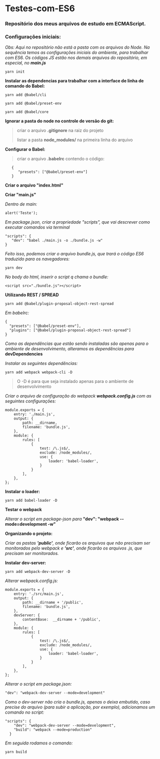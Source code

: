 # Testes-com-ES6
### Repositório dos meus arquivos de estudo em ECMAScript.
### Configurações iniciais:

_Obs: Aqui no repositório não está a pasta com os arquivos do Node. Na sequência temos as configurações iniciais do ambiente, para trabalhar com ES6. Os códigos JS estão nos demais arquivos do repositório, em especial, no **main.js**_

```yarn init```

__Instalar as dependencias para trabalhar com a interface de linha de comando do Babel:__

```yarn add @babel/cli```

```yarn add @babel/preset-env```

```yarn add @babel/core```

__Ignorar a pasta do node no controle de versão do git:__
> criar o arquivo **.gitignore** na raiz do projeto
>
> listar a pasta **node_modules/** na primeira linha do arquivo

__Configurar o Babel:__
> criar o arquivo **.babelrc** contendo o código:

```
   {
      "presets": ["@babel/preset-env"]
   }
```
**Criar o arquivo "index.html"**

**Criar "main.js"**

_Dentro de main:_

```alert('Teste');```

_Em package.json, criar a propriedade "scripts", que vai descrever como executar comandos via terminal_

```
"scripts": {
   "dev": "babel ./main.js -o ./bundle.js -w"
}
```

_Feito isso, podemos criar o arquivo bundle.js, que trará o código ES6 traduzido para os navegadores:_

```yarn dev```

_No body do html, inserir o script q chama o bundle:_

```<script src="./bundle.js"></script>```

**Utilizando REST / SPREAD**

```yarn add @babel/plugin-proposal-object-rest-spread```

_Em babelrc:_
```
{
  "presets": ["@babel/preset-env"],
  "plugins": ["@babel/plugin-proposal-object-rest-spread"]
}
```

_Como as dependências que estão sendo instaladas são apenas para o ambiente de desenvolvimento, alteramos as dependências para_ **devDependencies**

_Instalar as seguintes dependências:_

```yarn add webpack webpack-cli -D```

> O -D é para que seja instalado apenas para o ambiente de desenvolvimento

_Criar o arquivo de configuração do webpack **webpack.config.js** com as seguintes configurações:_

```
module.exports = {
    entry: './main.js',
    output: {
        path: __dirname,
        filename: 'bundle.js',
    },
    module: {
        rules: [
            {
                test: /\.js$/,
                exclude: /node_modules/,
                use: {
                    loader: 'babel-loader',
                }
            }
        ],
    },
};
```
**Instalar o loader:**

```yarn add babel-loader -D```

**Testar o webpack**

_Alterar o script em package-json para_ **"dev": "webpack --mode=development -w"**

**Organizando o projeto:** 

_Criar as pastas **'public'**, onde ficarão os arquivos que não precisam ser monitorados pelo webpack e **'src'**, onde ficarão os arquivos .js, que precisam ser monitorados._

**Instalar dev-server:**

```yarn add webpack-dev-server -D```

_Alterar webpack.config.js:_

```
module.exports = {
    entry: './src/main.js',
    output: {
        path: __dirname + '/public',
        filename: 'bundle.js',
    },
    devServer: {
        contentBase:  __dirname + '/public',
    },
    module: {
        rules: [
            {
                test: /\.js$/,
                exclude: /node_modules/,
                use: {
                    loader: 'babel-loader',
                }
            }
        ],
    },
};
```

_Alterar o script em package.json:_

```"dev": "webpack-dev-server --mode=development"```

_Como o dev-server não cria o bundle.js, apenas o deixa embutido, caso precise do arquivo (para subir a aplicação, por exemplo), adicionamos um comando no script:_

```
"scripts": {
    "dev": "webpack-dev-server --mode=development",
    "build": "webpack --mode=production"
  }
```

_Em seguida rodamos o comando:_

```yarn build```
